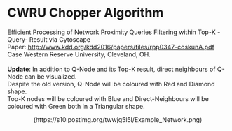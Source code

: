 # CWRU Chopper Algorithm

Efficient Processing of Network Proximity Queries Filtering within Top-K -Query- Result via Cytoscape <br />
Paper: http://www.kdd.org/kdd2016/papers/files/rpp0347-coskunA.pdf <br />
Case Western Reserve University, Cleveland, OH. <br />
<br />
**Update**: In addition to Q-Node and its Top-K result, direct neighbours of Q-Node can be visualized. <br />
Despite the old version, Q-Node will be coloured with Red and Diamond shape. <br />
Top-K nodes will be coloured with Blue and Direct-Neighbours will be coloured with Green both in a Triangular shape. <br />

<p align="center">
(https://s10.postimg.org/twwjq5l5l/Example_Network.png)
</p>
